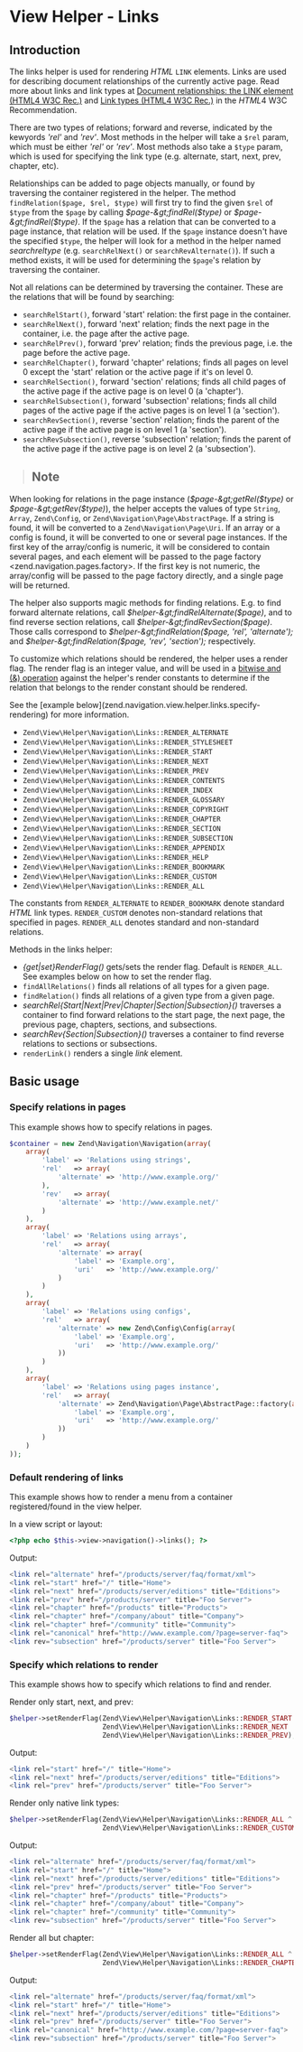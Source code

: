 # View Helper - Links

## Introduction

The links helper is used for rendering *HTML* `LINK` elements. Links are used for describing
document relationships of the currently active page. Read more about links and link types at
[Document relationships: the LINK element (HTML4 W3C
Rec.)](http://www.w3.org/TR/html4/struct/links.html#h-12.3) and [Link types (HTML4 W3C
Rec.)](http://www.w3.org/TR/html4/types.html#h-6.12) in the *HTML*4 W3C Recommendation.

There are two types of relations; forward and reverse, indicated by the kewyords *'rel'* and
*'rev'*. Most methods in the helper will take a `$rel` param, which must be either *'rel'* or
*'rev'*. Most methods also take a `$type` param, which is used for specifying the link type (e.g.
alternate, start, next, prev, chapter, etc).

Relationships can be added to page objects manually, or found by traversing the container registered
in the helper. The method `findRelation($page, $rel, $type)` will first try to find the given `$rel`
of `$type` from the `$page` by calling *$page-&gt;findRel($type)* or *$page-&gt;findRel($type)*. If
the `$page` has a relation that can be converted to a page instance, that relation will be used. If
the `$page` instance doesn't have the specified `$type`, the helper will look for a method in the
helper named *search$rel$type* (e.g. `searchRelNext()` or `searchRevAlternate()`). If such a method
exists, it will be used for determining the `$page`'s relation by traversing the container.

Not all relations can be determined by traversing the container. These are the relations that will
be found by searching:

- `searchRelStart()`, forward 'start' relation: the first page in the container.
- `searchRelNext()`, forward 'next' relation; finds the next page in the container, i.e. the page
after the active page.
- `searchRelPrev()`, forward 'prev' relation; finds the previous page, i.e. the page before the
active page.
- `searchRelChapter()`, forward 'chapter' relations; finds all pages on level 0 except the 'start'
relation or the active page if it's on level 0.
- `searchRelSection()`, forward 'section' relations; finds all child pages of the active page if the
active page is on level 0 (a 'chapter').
- `searchRelSubsection()`, forward 'subsection' relations; finds all child pages of the active page
if the active pages is on level 1 (a 'section').
- `searchRevSection()`, reverse 'section' relation; finds the parent of the active page if the
active page is on level 1 (a 'section').
- `searchRevSubsection()`, reverse 'subsection' relation; finds the parent of the active page if the
active page is on level 2 (a 'subsection').

> ## Note
When looking for relations in the page instance (*$page-&gt;getRel($type)* or
*$page-&gt;getRev($type)*), the helper accepts the values of type `String`, `Array`, `Zend\Config`,
or `Zend\Navigation\Page\AbstractPage`. If a string is found, it will be converted to a
`Zend\Navigation\Page\Uri`. If an array or a config is found, it will be converted to one or several
page instances. If the first key of the array/config is numeric, it will be considered to contain
several pages, and each element will be passed to the page factory
&lt;zend.navigation.pages.factory&gt;. If the first key is not numeric, the array/config will be
passed to the page factory directly, and a single page will be returned.

The helper also supports magic methods for finding relations. E.g. to find forward alternate
relations, call *$helper-&gt;findRelAlternate($page)*, and to find reverse section relations, call
*$helper-&gt;findRevSection($page)*. Those calls correspond to *$helper-&gt;findRelation($page,
'rel', 'alternate');* and *$helper-&gt;findRelation($page, 'rev', 'section');* respectively.

To customize which relations should be rendered, the helper uses a render flag. The render flag is
an integer value, and will be used in a [bitwise and (&)
operation](http://php.net/manual/en/language.operators.bitwise.php) against the helper's render
constants to determine if the relation that belongs to the render constant should be rendered.

See the \[example below\](zend.navigation.view.helper.links.specify-rendering) for more information.

- `Zend\View\Helper\Navigation\Links::RENDER_ALTERNATE`
- `Zend\View\Helper\Navigation\Links::RENDER_STYLESHEET`
- `Zend\View\Helper\Navigation\Links::RENDER_START`
- `Zend\View\Helper\Navigation\Links::RENDER_NEXT`
- `Zend\View\Helper\Navigation\Links::RENDER_PREV`
- `Zend\View\Helper\Navigation\Links::RENDER_CONTENTS`
- `Zend\View\Helper\Navigation\Links::RENDER_INDEX`
- `Zend\View\Helper\Navigation\Links::RENDER_GLOSSARY`
- `Zend\View\Helper\Navigation\Links::RENDER_COPYRIGHT`
- `Zend\View\Helper\Navigation\Links::RENDER_CHAPTER`
- `Zend\View\Helper\Navigation\Links::RENDER_SECTION`
- `Zend\View\Helper\Navigation\Links::RENDER_SUBSECTION`
- `Zend\View\Helper\Navigation\Links::RENDER_APPENDIX`
- `Zend\View\Helper\Navigation\Links::RENDER_HELP`
- `Zend\View\Helper\Navigation\Links::RENDER_BOOKMARK`
- `Zend\View\Helper\Navigation\Links::RENDER_CUSTOM`
- `Zend\View\Helper\Navigation\Links::RENDER_ALL`

The constants from `RENDER_ALTERNATE` to `RENDER_BOOKMARK` denote standard *HTML* link types.
`RENDER_CUSTOM` denotes non-standard relations that specified in pages. `RENDER_ALL` denotes
standard and non-standard relations.

Methods in the links helper:

- *{get|set}RenderFlag()* gets/sets the render flag. Default is `RENDER_ALL`. See examples below on
how to set the render flag.
- `findAllRelations()` finds all relations of all types for a given page.
- `findRelation()` finds all relations of a given type from a given page.
- *searchRel{Start|Next|Prev|Chapter|Section|Subsection}()* traverses a container to find forward
relations to the start page, the next page, the previous page, chapters, sections, and subsections.
- *searchRev{Section|Subsection}()* traverses a container to find reverse relations to sections or
subsections.
- `renderLink()` renders a single *link* element.

## Basic usage

### Specify relations in pages

This example shows how to specify relations in pages.

```php
$container = new Zend\Navigation\Navigation(array(
    array(
        'label' => 'Relations using strings',
        'rel'   => array(
            'alternate' => 'http://www.example.org/'
        ),
        'rev'   => array(
            'alternate' => 'http://www.example.net/'
        )
    ),
    array(
        'label' => 'Relations using arrays',
        'rel'   => array(
            'alternate' => array(
                'label' => 'Example.org',
                'uri'   => 'http://www.example.org/'
            )
        )
    ),
    array(
        'label' => 'Relations using configs',
        'rel'   => array(
            'alternate' => new Zend\Config\Config(array(
                'label' => 'Example.org',
                'uri'   => 'http://www.example.org/'
            ))
        )
    ),
    array(
        'label' => 'Relations using pages instance',
        'rel'   => array(
            'alternate' => Zend\Navigation\Page\AbstractPage::factory(array(
                'label' => 'Example.org',
                'uri'   => 'http://www.example.org/'
            ))
        )
    )
));
```

### Default rendering of links

This example shows how to render a menu from a container registered/found in the view helper.

In a view script or layout:

```php
<?php echo $this->view->navigation()->links(); ?>
```

Output:

```php
<link rel="alternate" href="/products/server/faq/format/xml">
<link rel="start" href="/" title="Home">
<link rel="next" href="/products/server/editions" title="Editions">
<link rel="prev" href="/products/server" title="Foo Server">
<link rel="chapter" href="/products" title="Products">
<link rel="chapter" href="/company/about" title="Company">
<link rel="chapter" href="/community" title="Community">
<link rel="canonical" href="http://www.example.com/?page=server-faq">
<link rev="subsection" href="/products/server" title="Foo Server">
```

### Specify which relations to render

This example shows how to specify which relations to find and render.

Render only start, next, and prev:

```php
$helper->setRenderFlag(Zend\View\Helper\Navigation\Links::RENDER_START |
                       Zend\View\Helper\Navigation\Links::RENDER_NEXT |
                       Zend\View\Helper\Navigation\Links::RENDER_PREV);
```

Output:

```php
<link rel="start" href="/" title="Home">
<link rel="next" href="/products/server/editions" title="Editions">
<link rel="prev" href="/products/server" title="Foo Server">
```

Render only native link types:

```php
$helper->setRenderFlag(Zend\View\Helper\Navigation\Links::RENDER_ALL ^
                       Zend\View\Helper\Navigation\Links::RENDER_CUSTOM);
```

Output:

```php
<link rel="alternate" href="/products/server/faq/format/xml">
<link rel="start" href="/" title="Home">
<link rel="next" href="/products/server/editions" title="Editions">
<link rel="prev" href="/products/server" title="Foo Server">
<link rel="chapter" href="/products" title="Products">
<link rel="chapter" href="/company/about" title="Company">
<link rel="chapter" href="/community" title="Community">
<link rev="subsection" href="/products/server" title="Foo Server">
```

Render all but chapter:

```php
$helper->setRenderFlag(Zend\View\Helper\Navigation\Links::RENDER_ALL ^
                       Zend\View\Helper\Navigation\Links::RENDER_CHAPTER);
```

Output:

```php
<link rel="alternate" href="/products/server/faq/format/xml">
<link rel="start" href="/" title="Home">
<link rel="next" href="/products/server/editions" title="Editions">
<link rel="prev" href="/products/server" title="Foo Server">
<link rel="canonical" href="http://www.example.com/?page=server-faq">
<link rev="subsection" href="/products/server" title="Foo Server">
```
